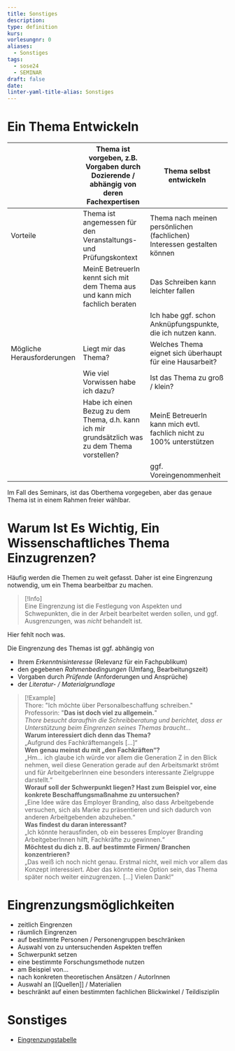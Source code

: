 ```yaml
---
title: Sonstiges
description: 
type: definition
kurs: 
vorlesungnr: 0
aliases:
  - Sonstiges
tags:
  - sose24
  - SEMINAR
draft: false
date: 
linter-yaml-title-alias: Sonstiges
---
```

# Ein Thema Entwickeln

|                            | Thema ist vorgeben, z.B. Vorgaben durch Dozierende / abhängig von deren Fachexpertisen          | Thema selbst entwickeln                                                 |
| -------------------------- | ----------------------------------------------------------------------------------------------- | ----------------------------------------------------------------------- |
| Vorteile                   | Thema ist angemessen für den Veranstaltungs- und Prüfungskontext                                | Thema nach meinen persönlichen (fachlichen) Interessen gestalten können |
|                            | MeinE BetreuerIn kennt sich mit dem Thema aus und kann mich fachlich beraten                    | Das Schreiben kann leichter fallen                                      |
|                            |                                                                                                 | Ich habe ggf. schon Anknüpfungspunkte, die ich nutzen kann.             |
| Mögliche Herausforderungen | Liegt mir das Thema?                                                                            | Welches Thema eignet sich überhaupt für eine Hausarbeit?                |
|                            | Wie viel Vorwissen habe ich dazu?                                                               | Ist das Thema zu groß / klein?                                          |
|                            | Habe ich einen Bezug zu dem Thema, d.h. kann ich mir grundsätzlich was zu dem Thema vorstellen? | MeinE BetreuerIn kann mich evtl. fachlich nicht zu 100% unterstützen    |
|                            |                                                                                                 | ggf. Voreingenommenheit                                                 |

Im Fall des Seminars, ist das Oberthema vorgegeben, aber das genaue Thema ist in einem Rahmen freier wählbar.

# Warum Ist Es Wichtig, Ein Wissenschaftliches Thema Einzugrenzen?

Häufig werden die Themen zu weit gefasst. Daher ist eine Eingrenzung notwendig, um ein Thema bearbeitbar zu machen. 

> [!Info]  
> Eine Eingrenzung ist die Festlegung von Aspekten und Schwepunkten, die in der Arbeit bearbeitet werden sollen, und ggf. Ausgrenzungen, was *nicht* behandelt ist. 

Hier fehlt noch was.

Die Eingrenzung des Themas ist ggf. abhängig von

- Ihrem *Erkenntnisinteresse* (Relevanz für ein Fachpublikum)
- den gegebenen *Rahmenbedingungen* (Umfang, Bearbeitungszeit)
- Vorgaben durch *Prüfende* (Anforderungen und Ansprüche)
- der *Literatur- / Materialgrundlage*

> [!Example]  
> Thore: "Ich möchte über Personalbeschaffung schreiben."  
> Professorin: "**Das ist doch viel zu allgemein.**"  
> *Thore besucht daraufhin die Schreibberatung und berichtet, dass er Unterstützung beim Eingrenzen seines Themas braucht…*  
> **Warum interessiert dich denn das Thema?**  
> „Aufgrund des Fachkräftemangels […]“  
> **Wen genau meinst du mit „den Fachkräften“?**  
> „Hm… ich glaube ich würde vor allem die Generation Z in den Blick nehmen, weil diese Generation gerade auf den Arbeitsmarkt strömt und für ArbeitgeberInnen eine besonders interessante Zielgruppe darstellt.“  
> **Worauf soll der Schwerpunkt liegen? Hast zum Beispiel vor, eine konkrete Beschaffungsmaßnahme zu untersuchen?**  
> „Eine Idee wäre das Employer Branding, also dass Arbeitgebende versuchen, sich als Marke zu präsentieren und sich dadurch von anderen Arbeitgebenden abzuheben.“  
> **Was findest du daran interessant?**  
> „Ich könnte herausfinden, ob ein besseres Employer Branding ArbeitgeberInnen hilft, Fachkräfte zu gewinnen.“  
> **Möchtest du dich z. B. auf bestimmte Firmen/ Branchen konzentrieren?**  
> „Das weiß ich noch nicht genau. Erstmal nicht, weil mich vor allem das Konzept interessiert. Aber das könnte eine Option sein, das Thema später noch weiter einzugrenzen. […] Vielen Dank!“

# Eingrenzungsmöglichkeiten

- zeitlich Eingrenzen
- räumlich Eingrenzen
- auf bestimmte Personen / Personengruppen beschränken
- Auswahl von zu untersuchenden Aspekten treffen
- Schwerpunkt setzen
- eine bestimmte Forschungsmethode nutzen
- am Beispiel von…
- nach konkreten theoretischen Ansätzen / AutorInnen
- Auswahl an [[Quellen]] / Materialien
- beschränkt auf einen bestimmten fachlichen Blickwinkel / Teildisziplin

# Sonstiges

- [Eingrenzungstabelle](https://moodle.ostfalia.de/pluginfile.php/673621/mod_page/content/18/Eingrenzungstabelle.docx?time=1710507430403) 